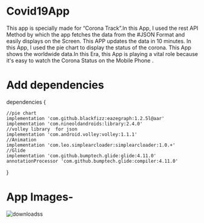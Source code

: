 # Covid19App
This app is specially made for “Corona Track”.In this App, I used the rest API Method by which the app fetches the data from the #JSON Format and easily displays on the Screen.
This APP updates the data in 10 minutes. In this App, I used the pie chart to display the status of the corona. 
This App shows the worldwide data.In this Era, this App is playing a vital role because it's easy to watch the Corona Status on the Mobile Phone .

# Add dependencies 
   dependencies {
    
    //pie chart
    implementation 'com.github.blackfizz:eazegraph:1.2.5l@aar'
    implementation 'com.nineoldandroids:library:2.4.0'
    //volley library  for json
    implementation 'com.android.volley:volley:1.1.1'
    //Animation
    implementation 'com.leo.simplearcloader:simplearcloader:1.0.+'
    //Glide
    implementation 'com.github.bumptech.glide:glide:4.11.0'
    annotationProcessor 'com.github.bumptech.glide:compiler:4.11.0'


}

# App Images-

![downloadss](https://user-images.githubusercontent.com/47485482/87677905-ea1d4f80-c797-11ea-8a6e-546856fa9a4b.png)

